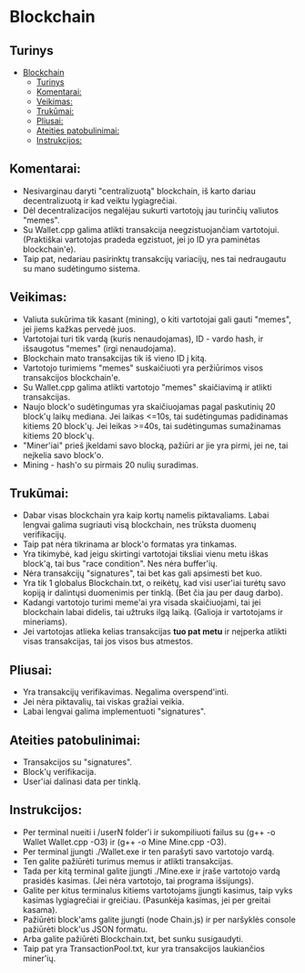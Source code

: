 # Blockchain

## Turinys
- [Blockchain](#blockchain)
  - [Turinys](#turinys)
  - [Komentarai:](#komentarai)
  - [Veikimas:](#veikimas)
  - [Trukūmai:](#trukūmai)
  - [Pliusai:](#pliusai)
  - [Ateities patobulinimai:](#ateities-patobulinimai)
  - [Instrukcijos:](#instrukcijos)

## Komentarai:
* Nesivarginau daryti "centralizuotą" blockchain, iš karto dariau decentralizuotą ir kad veiktu lygiagrečiai.
* Dėl decentralizacijos negalėjau sukurti vartotojų jau turinčių valiutos "memes".
* Su Wallet.cpp galima atlikti transakcija neegzistuojančiam vartotojui. (Praktiškai vartotojas pradeda egzistuot, jei jo ID yra paminėtas blockchain'e).
* Taip pat, nedariau pasirinktų transakcijų variacijų, nes tai nedraugautu su mano sudėtingumo sistema.


## Veikimas:
* Valiuta sukūrima tik kasant (mining), o kiti vartotojai gali gauti "memes", jei jiems kažkas pervedė juos.
* Vartotojai turi tik vardą (kuris nenaudojamas), ID - vardo hash, ir išsaugotus "memes" (irgi nenaudojama).
* Blockchain mato transakcijas tik iš vieno ID į kitą.
* Vartotojo turimiems "memes" suskaičiuoti yra peržiūrimos visos transakcijos blockchain'e.
* Su Wallet.cpp galima atlikti vartotojo "memes" skaičiavimą ir atlikti transakcijas.
* Naujo block'o sudėtingumas yra skaičiuojamas pagal paskutinių 20 block'ų laikų mediana.
Jei laikas <=10s, tai sudėtingumas padidinamas kitiems 20 block'ų.
Jei leikas >=40s, tai sudėtingumas sumažinamas kitiems 20 block'ų.
* "Miner'iai" prieš įkeldami savo blocką, pažiūri ar jie yra pirmi, jei ne, tai neįkelia savo block'o.
* Mining - hash'o su pirmais 20 nulių suradimas.

## Trukūmai:
* Dabar visas blockchain yra kaip kortų namelis piktavaliams. Labai lengvai galima sugriauti visą blockchain, nes trūksta duomenų verifikacijų.
* Taip pat nėra tikrinama ar block'o formatas yra tinkamas.
* Yra tikimybė, kad jeigu skirtingi vartotojai tiksliai vienu metu iškas block'ą, tai bus "race condition". Nes nėra buffer'ių.
* Nėra transakcijų "signatures", tai bet kas gali apsimesti bet kuo.
* Yra tik 1 globalus Blockchain.txt, o reikėtų, kad visi user'iai turėtų savo kopiją ir dalintųsi duomenimis per tinklą. (Bet čia jau per daug darbo).
* Kadangi vartotojo turimi meme'ai yra visada skaičiuojami, tai jei blockchain labai didelis, tai užtruks ilgą laiką. (Galioja ir vartotojams ir mineriams).
* Jei vartotojas atlieka kelias transakcijas <b>tuo pat metu</b> ir neįperka atlikti visas transakcijas, tai jos visos bus atmestos.
  
## Pliusai:
* Yra transakcijų verifikavimas. Negalima overspend'inti.
* Jei nėra piktavalių, tai viskas gražiai veikia.
* Labai lengvai galima implementuoti "signatures".

## Ateities patobulinimai:
* Transakcijos su "signatures".
* Block'ų verifikacija.
* User'iai dalinasi data per tinklą.

## Instrukcijos:
* Per terminal nueiti i /userN folder'i ir sukompiliuoti failus su (g++ -o Wallet Wallet.cpp -O3) ir (g++ -o Mine Mine.cpp -O3).
* Per terminal įjungti ./Wallet.exe ir ten parašyti savo vartotojo vardą.
* Ten galite pažiūrėti turimus memus ir atlikti transakcijas.
* Tada per kitą terminal galite įjungti ./Mine.exe ir įraše vartotojo vardą prasidės kasimas. (Jei nėra vartotojo, tai programa išsijungs).
* Galite per kitus terminalus kitiems vartotojams įjungti kasimus, taip vyks kasimas lygiagrečiai ir greičiau. (Pasunkėja kasimas, jei per greitai kasama).
* Pažiūrėti block'ams galite įjungti (node Chain.js) ir per naršyklės console pažiūrėti block'us JSON formatu.
* Arba galite pažiūrėti Blockchain.txt, bet sunku susigaudyti.
* Taip pat yra TransactionPool.txt, kur yra transakcijos laukiančios miner'ių.
